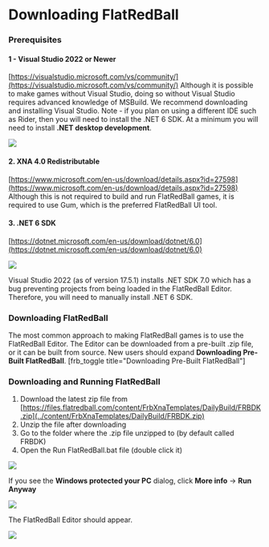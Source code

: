 # Downloading FlatRedBall

### Prerequisites

#### 1 - Visual Studio 2022 or Newer

[https://visualstudio.microsoft.com/vs/community/](https://visualstudio.microsoft.com/vs/community/) Although it is possible to make games without Visual Studio, doing so without Visual Studio requires advanced knowledge of MSBuild. We recommend downloading and installing Visual Studio. Note - if you plan on using a different IDE such as Rider, then you will need to install the .NET 6 SDK. At a minimum you will need to install **.NET desktop development**.

![](../media/2021-08-img\_610caaac075b7.png)

#### 2. XNA 4.0 Redistributable

[https://www.microsoft.com/en-us/download/details.aspx?id=27598](https://www.microsoft.com/en-us/download/details.aspx?id=27598) Although this is not required to build and run FlatRedBall games, it is required to use Gum, which is the preferred FlatRedBall UI tool.

#### 3. .NET 6 SDK

[https://dotnet.microsoft.com/en-us/download/dotnet/6.0](https://dotnet.microsoft.com/en-us/download/dotnet/6.0)

![](../media/2023-03-img\_6415bcb385f79.png)

Visual Studio 2022 (as of version 17.5.1) installs .NET SDK 7.0 which has a bug preventing projects from being loaded in the FlatRedBall Editor. Therefore, you will need to manually install .NET 6 SDK.

### Downloading FlatRedBall

The most common approach to making FlatRedBall games is to use the FlatRedBall Editor. The Editor can be downloaded from a pre-built .zip file, or it can be built from source. New users should expand **Downloading Pre-Built FlatRedBall**. \[frb\_toggle title="Downloading Pre-Built FlatRedBall"]

### Downloading and Running FlatRedBall

1. Download the latest zip file from [https://files.flatredball.com/content/FrbXnaTemplates/DailyBuild/FRBDK.zip](../content/FrbXnaTemplates/DailyBuild/FRBDK.zip)
2. Unzip the file after downloading
3. Go to the folder where the .zip file unzipped to (by default called FRBDK)
4. Open the Run FlatRedBall.bat file (double click it)

![](../media/2023-07-img\_64b932f820fb5.png)

If you see the **Windows protected your PC** dialog, click **More info** -> **Run Anyway**

![](../media/2023-07-img\_64b938bddd912.png)

The FlatRedBall Editor should appear.

![](../media/2022-12-img\_639d07e85b8d9.png)
